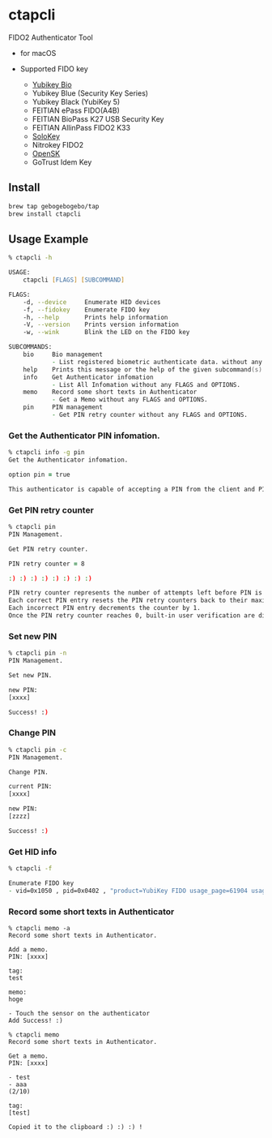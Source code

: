 # ctapcli

FIDO2 Authenticator Tool

- for macOS

- Supported FIDO key

  - [Yubikey Bio](https://www.yubico.com/products/yubikey-bio-series/)
  - Yubikey Blue (Security Key Series)
  - Yubikey Black (YubiKey 5)
  - FEITIAN ePass FIDO(A4B)
  - FEITIAN BioPass K27 USB Security Key
  - FEITIAN AllinPass FIDO2 K33
  - [SoloKey](https://github.com/solokeys/solo)
  - Nitrokey FIDO2
  - [OpenSK](https://github.com/google/OpenSK)
  - GoTrust Idem Key

  

## Install

```zsh
brew tap gebogebogebo/tap
brew install ctapcli
```



## Usage Example

```zsh
% ctapcli -h

USAGE:
    ctapcli [FLAGS] [SUBCOMMAND]

FLAGS:
    -d, --device     Enumerate HID devices
    -f, --fidokey    Enumerate FIDO key
    -h, --help       Prints help information
    -V, --version    Prints version information
    -w, --wink       Blink the LED on the FIDO key

SUBCOMMANDS:
    bio     Bio management
            - List registered biometric authenticate data. without any FLAGS and OPTIONS.
    help    Prints this message or the help of the given subcommand(s)
    info    Get Authenticator infomation
            - List All Infomation without any FLAGS and OPTIONS.
    memo    Record some short texts in Authenticator
            - Get a Memo without any FLAGS and OPTIONS.
    pin     PIN management
            - Get PIN retry counter without any FLAGS and OPTIONS.
```

### Get the Authenticator PIN infomation.

```zsh
% ctapcli info -g pin
Get the Authenticator infomation.

option pin = true

This authenticator is capable of accepting a PIN from the client and PIN has been set.
```

### Get PIN retry counter

```zsh
% ctapcli pin        
PIN Management.

Get PIN retry counter.

PIN retry counter = 8

:) :) :) :) :) :) :) :) 

PIN retry counter represents the number of attempts left before PIN is disabled.
Each correct PIN entry resets the PIN retry counters back to their maximum values.
Each incorrect PIN entry decrements the counter by 1.
Once the PIN retry counter reaches 0, built-in user verification are disabled and can only be enabled if authenticator is reset.
```

### Set new PIN

```zsh
% ctapcli pin -n
PIN Management.

Set new PIN.

new PIN:
[xxxx]

Success! :)
```

### Change PIN

```zsh
% ctapcli pin -c
PIN Management.

Change PIN.

current PIN:
[xxxx]

new PIN:
[zzzz]

Success! :)
```

### Get HID info

```zsh
% ctapcli -f

Enumerate FIDO key
- vid=0x1050 , pid=0x0402 , "product=YubiKey FIDO usage_page=61904 usage=1 serial_number="
```

### Record some short texts in Authenticator

```shell
% ctapcli memo -a
Record some short texts in Authenticator.

Add a memo.
PIN: [xxxx]

tag:
test

memo:
hoge

- Touch the sensor on the authenticator
Add Success! :)
```

```shell
% ctapcli memo   
Record some short texts in Authenticator.

Get a memo.
PIN: [xxxx]

- test
- aaa
(2/10)

tag:
[test]

Copied it to the clipboard :) :) :) !
```

